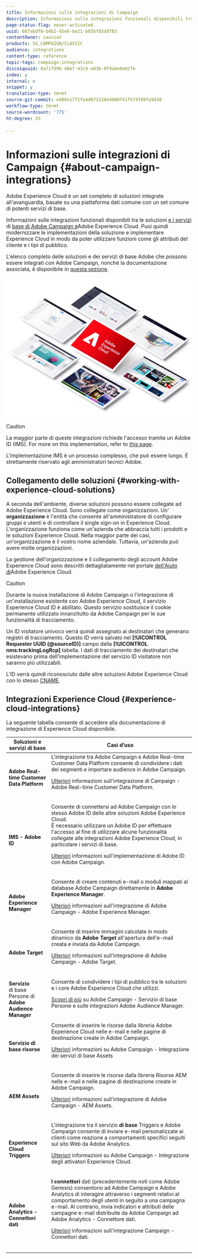 ```yaml
---
title: Informazioni sulle integrazioni di Campaign
description: Informazioni sulle integrazioni funzionali disponibili tra la versione corrente di Adobe Campaign e [soluzioni Adobe Experience Cloud]
page-status-flag: never-activated
uuid: 087abdf0-b4b2-45e6-be21-b03bf85ddf83
contentOwner: sauviat
products: SG_CAMPAIGN/CLASSIC
audience: integrations
content-type: reference
topic-tags: campaign-integrations
discoiquuid: 0af1fd96-48ef-43c9-a03b-0f9a6e0e02fe
index: y
internal: n
snippet: y
translation-type: tm+mt
source-git-commit: e488e1771fe4d07132844900f41f5f4f09fa9438
workflow-type: tm+mt
source-wordcount: '775'
ht-degree: 2%

---
```



# Informazioni sulle integrazioni di Campaign {#about-campaign-integrations}

Adobe Experience Cloud è un set completo di soluzioni integrate all&#39;avanguardia, basate su una piattaforma dati comune con un set comune di potenti servizi di base.

Informazioni sulle integrazioni funzionali disponibili tra le soluzioni [e i servizi](https://docs.adobe.com/content/help/en/core-services/interface/marketing-cloud-integrations.html) di [base di Adobe Campaign e](https://docs.adobe.com/content/help/en/core-services/interface/about-core-services/core-services.html)Adobe Experience Cloud. Puoi quindi modernizzare le implementazioni della soluzione e implementare Experience Cloud in modo da poter utilizzare funzioni come gli attributi del cliente e i tipi di pubblico.

L&#39;elenco completo delle soluzioni e dei servizi di base Adobe che possono essere integrati con Adobe Campaign, nonché la documentazione associata, è disponibile in [questa sezione](#experience-cloud-integrations).

![](assets/ExCloud-solutions.png)


>[!CAUTION]
>
>La maggior parte di queste integrazioni richiede l&#39;accesso tramite un Adobe ID (IMS). For more on this implementation, refer to [this page](../../integrations/using/about-adobe-id.md).
>
>L&#39;implementazione IMS è un processo complesso, che può essere lungo. È strettamente riservato agli amministratori tecnici Adobe.

## Collegamento delle soluzioni {#working-with-experience-cloud-solutions}

A seconda dell&#39;ambiente, diverse soluzioni possono essere collegate ad Adobe Experience Cloud. Sono collegate come organizzazioni. Un&#39; **organizzazione** è l&#39;entità che consente all&#39;amministratore di configurare gruppi e utenti e di controllare il single sign-on in Experience Cloud. L&#39;organizzazione funziona come un&#39;azienda che abbraccia tutti i prodotti e le soluzioni Experience Cloud. Nella maggior parte dei casi, un&#39;organizzazione è il vostro nome aziendale. Tuttavia, un&#39;azienda può avere molte organizzazioni.

La gestione dell&#39;organizzazione e il collegamento degli account Adobe Experience Cloud sono descritti dettagliatamente nel portale [dell&#39;Aiuto di](https://marketing.adobe.com/resources/help/it_IT/mcloud/organizations.html)Adobe Experience Cloud.

>[!CAUTION]
>
>Durante la nuova installazione di Adobe Campaign o l&#39;integrazione di un&#39;installazione esistente con Adobe Experience Cloud, il servizio [](https://marketing.adobe.com/resources/help/en_US/mcvid/) Experience Cloud ID è abilitato. Questo servizio sostituisce il cookie permanente utilizzato innanzitutto da Adobe Campaign per le sue funzionalità di tracciamento.
>
>Un ID visitatore univoco verrà quindi assegnato ai destinatari che generano registri di tracciamento. Questo ID verrà salvato nel **[!UICONTROL Requester UUID (@sourceID)]** campo della **[!UICONTROL nms:trackingLogRcp]** tabella. I dati di tracciamento dei destinatari che esistevano prima dell’implementazione del servizio ID visitatore non saranno più utilizzabili.
>
>L’ID verrà quindi riconosciuto dalle altre soluzioni Adobe Experience Cloud con lo stesso [CNAME](https://marketing.adobe.com/resources/help/en_US/mcvid/mcvid_cname.html).

## Integrazioni Experience Cloud {#experience-cloud-integrations}

La seguente tabella consente di accedere alla documentazione di integrazione di Experience Cloud disponibile.

<table> 
 <thead> 
  <tr> 
   <th> Soluzioni e servizi di base<br /> </th> 
   <th> Casi d’uso<br /> </th> 
  </tr> 
 </thead> 
 <tbody> 
  <tr> 
   <td> <strong>Adobe Real-time Customer Data Platform</strong><br /> </td> 
   <td> L'integrazione tra Adobe Campaign e Adobe Real-time Customer Data Platform consente di condividere i dati dei segmenti e importare audience in Adobe Campaign.<br /> <p><a href="https://docs.adobe.com/content/help/en/experience-platform/rtcdp/destinations/destinations-cat/adobe-destinations/adobe-campaign-destination.html">Ulteriori</a> informazioni sull'integrazione di Campaign - Adobe Real-time Customer Data Platform.</p><br /> </td> 
  </tr> 
  <tr> 
   <td> <strong>IMS - Adobe ID</strong><br /> </td> 
   <td> Consente di connettersi ad Adobe Campaign con lo stesso Adobe ID delle altre soluzioni Adobe Experience Cloud.<br /> È necessario utilizzare un Adobe ID per effettuare l'accesso al fine di utilizzare alcune funzionalità collegate alle integrazioni Adobe Experience Cloud, in particolare i servizi di base.<br /> <p><a href="../../integrations/using/about-adobe-id.md">Ulteriori</a> informazioni sull'implementazione di Adobe ID con Adobe Campaign.</p><br /> </td> 
  </tr> 
  <tr> 
   <td> <strong>Adobe Experience Manager</strong><br /> </td> 
   <td> Consente di creare contenuti e-mail o moduli mappati al database Adobe Campaign direttamente in <strong>Adobe Experience Manager</strong>.<br /> <p><a href="../../integrations/using/about-adobe-experience-manager.md">Ulteriori</a> informazioni sull'integrazione di Adobe Campaign - Adobe Experience Manager.</p><br /> </td> 
  </tr> 
  <tr> 
   <td> <strong>Adobe Target</strong><br /> </td> 
   <td> Consente di inserire immagini calcolate in modo dinamico da <strong>Adobe Target</strong> all'apertura dell'e-mail creata e inviata da Adobe Campaign.<br /> <p><a href="../../integrations/using/integrating-with-adobe-target.md">Ulteriori</a> informazioni sull'integrazione di Adobe Campaign - Adobe Target.</p><br /> </td> 
  </tr> 
  <tr> 
   <td> <strong>Servizio</strong><br /> di base Persone di <strong>Adobe Audience Manager</strong><br /> </td> 
   <td> Consente di condividere i tipi di pubblico tra le soluzioni e i core Adobe Experience Cloud che utilizzi.<br /> <p><a href="../../integrations/using/sharing-audiences-with-adobe-experience-cloud.md">Scopri di più</a> su Adobe Campaign - Servizio di base Persone e sulle integrazioni Adobe Audience Manager.</p><br /> </td> 
  </tr> 
  <tr> 
   <td> <strong>Servizio di base risorse</strong><br /> </td> 
   <td> Consente di inserire le risorse dalla libreria Adobe Experience Cloud nelle e-mail e nelle pagine di destinazione create in Adobe Campaign.<br /> <p><a href="../../integrations/using/configuring-access-to-assets.md#integrating-with-experience-cloud-assets">Ulteriori</a> informazioni su Adobe Campaign - Integrazione dei servizi di base Assets</p><br /> </td> 
  </tr> 
  <tr> 
   <td> <strong>AEM Assets</strong><br /> </td> 
   <td> Consente di inserire le risorse dalla libreria Risorse <strong></strong> AEM nelle e-mail e nelle pagine di destinazione create in Adobe Campaign.<br /> <p><a href="../../integrations/using/configuring-access-to-assets.md#integrating-with-aem-assets">Ulteriori</a> informazioni sull'integrazione di Adobe Campaign - AEM Assets.</p><br /> </td> 
  </tr> 
  <tr> 
   <td> <strong>Experience Cloud Triggers</strong><br /> </td> 
   <td> L'integrazione tra il servizio <strong>di base</strong> Triggers e Adobe Campaign consente di inviare e-mail personalizzate ai clienti come reazione a comportamenti specifici seguiti sul sito Web da Adobe Analytics.<br /> <p><a href="https://helpx.adobe.com/campaign/kb/triggers-and-campaign.html">Ulteriori</a> informazioni su Adobe Campaign - Integrazione degli attivatori Experience Cloud.</p><br /> </td> 
  </tr> 
  <tr> 
   <td> <strong>Adobe Analytics - Connettori dati</strong><br /> </td> 
   <td> <strong>I connettori</strong> dati (precedentemente noti come Adobe Genesis) consentono ad Adobe Campaign e Adobe Analytics di interagire attraverso i segmenti relativi al comportamento degli utenti in seguito a una campagna e-mail. Al contrario, invia indicatori e attributi delle campagne e-mail distribuite da Adobe Campaign ad Adobe Analytics - Connettore dati.<br /> <p><a href="../../platform/using/adobe-analytics-data-connector.md">Ulteriori</a> informazioni sull'integrazione Campaign - Connettori dati.</p><br /> </td> 
  </tr> 
 </tbody> 
</table>

